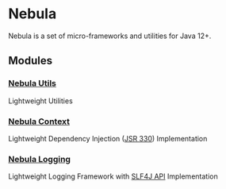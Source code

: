 # Nebula

Nebula is a set of micro-frameworks and utilities for Java 12+.


## Modules

### [Nebula Utils](nebula-utils)

Lightweight Utilities


### [Nebula Context](nebula-context)

Lightweight Dependency Injection ([JSR 330](https://www.jcp.org/en/jsr/detail?id=330)) Implementation


### [Nebula Logging](nebula-logging)

Lightweight Logging Framework with [SLF4J API](https://www.slf4j.org) Implementation
